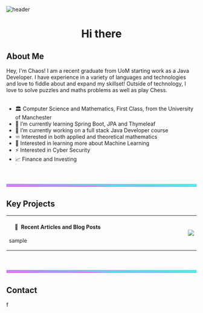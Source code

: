 ![header](https://capsule-render.vercel.app/api?type=waving&color=gradient&customColorList=7)
<h1 align="center"> Hi there </h1>
<h2>About Me</h2>
Hey, I'm Chaos! I am a recent graduate from UoM starting work as a Java Developer. I have experience in a variety of languages and technologies and love to fiddle about and expand my skillset! Outside of technology, I love to solve puzzles and maths problems as well as play Chess.
<br/><br/>


- 🏛️ Computer Science and Mathematics, First Class, from the University of Manchester
- 🌱 I’m currently learning Spring Boot, JPA and Thymeleaf 
- 🔭 I’m currently working on a full stack Java Developer course
- ♾️ Interested in both applied and theoretical mathematics
- 🧠 Interested in learning more about Machine Learning 
- ⚡ Interested in Cyber Security 
- 📈 Finance and Investing

<br/>

![alt text](https://github.com/ChaosXYZ/ChaosXYZ/blob/main/divider.png?raw=true)

<h2>Key Projects</h2>
  <table  >
 <tr>
  


  <td width="65%" align = "left">

   <h4>  &nbsp; &nbsp; <b> 📕 </b> &nbsp;Recent Articles and Blog Posts  </h4>

   
<!-- BLOG-POST-LIST:START -->
sample
<!-- BLOG-POST-LIST:END -->

  </td>
  
  <td width="600px">
   
   
<img src="https://github.com/ChaosXYZ/ChaosXYZ/blob/main/separator.png?raw=true" align="right"/> 
   
  </td>
  
 </tr>
 </table>
<br/>

![alt text](https://github.com/ChaosXYZ/ChaosXYZ/blob/main/divider.png?raw=true)

<h2>Contact</h2>
f

<!--
**ChaosXYZ/ChaosXYZ** is a ✨ _special_ ✨ repository because its `README.md` (this file) appears on your GitHub profile.

Here are some ideas to get you started:

- 🔭 I’m currently working on ...
- 🌱 I’m currently learning ...
- 👯 I’m looking to collaborate on ...
- 🤔 I’m looking for help with ...
- 💬 Ask me about ...
- 📫 How to reach me: ...
- 😄 Pronouns: ...
- ⚡ Fun fact: ...
-->
